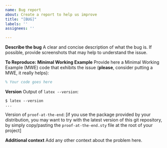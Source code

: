 ```yaml
---
name: Bug report
about: Create a report to help us improve
title: "[BUG]"
labels: ''
assignees: ''

---
```


**Describe the bug**
A clear and concise description of what the bug is. If possible, provide screenshots that may help to understand the issue. 

**To Reproduce: Minimal Working Example**
Provide here a  Minimal Working Example (MWE) code that exhibits the issue (**please**, consider putting a MWE, it really helps):

```latex
% Your code goes here
```

**Version**
Output of `latex --version`:

```
$ latex --version
...
```

Version of `proof-at-the-end`: [if you use the package provided by your distribution, you may want to try with the latest version of this git repository, by simply copy/pasting the `proof-at-the-end.sty` file at the root of your project]

**Additional context**
Add any other context about the problem here.
